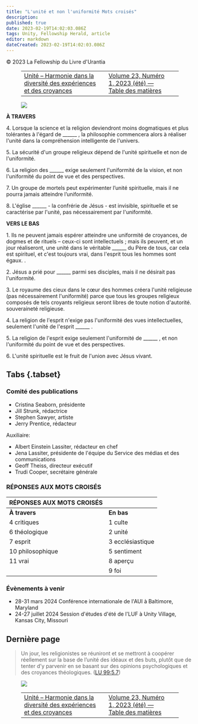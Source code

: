 ```yaml
---
title: "L'unité et non l'uniformité Mots croisés"
description: 
published: true
date: 2023-02-19T14:02:03.086Z
tags: Unity, Fellowship Herald, article
editor: markdown
dateCreated: 2023-02-19T14:02:03.086Z
---
```


<p class="v-card v-sheet theme--light grey lighten-3 px-2">© 2023 La Fellowship du Livre d'Urantia</p>
<figure class="table chapter-navigator">
  <table>
    <tbody>
      <tr>
        <td>
        <a href="/fr/article/Phillip_Marriott/Unity_Harmony_Within_Diversity_of_Experience_and_Belief_2">
          <span class="mdi mdi-arrow-left-drop-circle"></span><span class="pl-2">Unité – Harmonie dans la diversité des expériences et des croyances</span>
        </a>
        </td>
        <td>
        <a href="/fr/index/articles_herald#volume-23-numéro-1-2023-été">
          <span class="mdi mdi-book-open-variant"></span><span class="pl-2">Volume 23, Numéro 1, 2023 (été) — Table des matières</span>
        </a>
        </td>
        <td>
        </td>
      </tr>
    </tbody>
  </table>
</figure>


<figure id="Figure_1" class="image urantiapedia">
<img src="/image/article/unity_crossword.jpg">
</figure>

**À TRAVERS**

4\. Lorsque la science et la religion deviendront moins dogmatiques et plus tolérantes à l'égard de \_\_\_\_\_\_ , la philosophie commencera alors à réaliser l'unité dans la compréhension intelligente de l'univers.

5\. La sécurité d'un groupe religieux dépend de l'unité spirituelle et non de l'uniformité.

6\. La religion des \_\_\_\_\_\_ exige seulement l'uniformité de la vision, et non l'uniformité du point de vue et des perspectives.

7\. Un groupe de mortels peut expérimenter l’unité spirituelle, mais il ne pourra jamais atteindre l’uniformité.

8\. L'église \_\_\_\_\_\_ - la confrérie de Jésus - est invisible, spirituelle et se caractérise par l'unité, pas nécessairement par l'uniformité.

**VERS LE BAS**

1\. Ils ne peuvent jamais espérer atteindre une uniformité de croyances, de dogmes et de rituels – ceux-ci sont intellectuels ; mais ils peuvent, et un jour réaliseront, une unité dans le véritable \_\_\_\_\_\_ du Père de tous, car cela est spirituel, et c'est toujours vrai, dans l'esprit tous les hommes sont égaux. .

2\. Jésus a prié pour \_\_\_\_\_\_ parmi ses disciples, mais il ne désirait pas l'uniformité.

3\. Le royaume des cieux dans le cœur des hommes créera l'unité religieuse (pas nécessairement l'uniformité) parce que tous les groupes religieux composés de tels croyants religieux seront libres de toute notion d'autorité. souveraineté religieuse.

4\. La religion de l'esprit n'exige pas l'uniformité des vues intellectuelles, seulement l'unité de l'esprit \_\_\_\_\_\_ .

5\. La religion de l'esprit exige seulement l'uniformité de \_\_\_\_\_\_ , et non l'uniformité du point de vue et des perspectives.

6\. L'unité spirituelle est le fruit de l'union avec Jésus vivant.

## Tabs {.tabset}

### Comité des publications

- Cristina Seaborn, présidente
- Jill Strunk, rédactrice
- Stephen Sawyer, artiste
- Jerry Prentice, rédacteur

Auxiliaire:

- Albert Einstein Lassiter, rédacteur en chef
- Jena Lassiter, présidente de l'équipe du Service des médias et des communications
- Geoff Theiss, directeur exécutif
- Trudi Cooper, secrétaire générale

### RÉPONSES AUX MOTS CROISÉS

| **RÉPONSES AUX MOTS CROISÉS** ||
| :--- | :--- |
| **À travers** | **En bas** |
| 4 critiques | 1 culte |
| 6 théologique | 2 unité |
| 7 esprit | 3 ecclésiastique |
| 10 philosophique | 5 sentiment |
| 11 vrai | 8 aperçu |
|  | 9 foi |

### Évènements à venir

- 28-31 mars 2024 Conférence internationale de l'AUI à Baltimore, Maryland 
- 24-27 juillet 2024 Session d'études d'été de l'LUF à Unity Village, Kansas City, Missouri

## Dernière page

> Un jour, les religionistes se réuniront et se mettront à coopérer réellement sur la base de l’unité des idéaux et des buts, plutôt que de tenter d’y parvenir en se basant sur des opinions psychologiques et des croyances théologiques. (<a id="a77_237"></a>[LU 99:5.7](/fr/The_Urantia_Book/99#p5_7))


<figure id="Figure_2" class="image urantiapedia">
<img src="/image/article/peace.jpg">
</figure>

<figure class="table chapter-navigator">
  <table>
    <tbody>
      <tr>
        <td>
        <a href="/fr/article/Phillip_Marriott/Unity_Harmony_Within_Diversity_of_Experience_and_Belief_2">
          <span class="mdi mdi-arrow-left-drop-circle"></span><span class="pl-2">Unité – Harmonie dans la diversité des expériences et des croyances</span>
        </a>
        </td>
        <td>
        <a href="/fr/index/articles_herald#volume-23-numéro-1-2023-été">
          <span class="mdi mdi-book-open-variant"></span><span class="pl-2">Volume 23, Numéro 1, 2023 (été) — Table des matières</span>
        </a>
        </td>
        <td>
        </td>
      </tr>
    </tbody>
  </table>
</figure>
